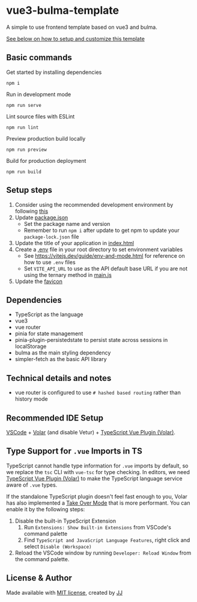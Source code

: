 # vue3-bulma-template
A simple to use frontend template based on vue3 and bulma.

[See below on how to setup and customize this template](#setup-steps)


## Basic commands
Get started by installing dependencies
```shell
npm i
```

Run in development mode
```shell
npm run serve
```

Lint source files with ESLint
```shell
npm run lint
```

Preview production build locally
```shell
npm run preview
```

Build for production deployment
```shell
npm run build
```


## Setup steps
1. Consider using the recommended development environment by following [this](#recommended-ide-setup)
1. Update [package.json](./package.json)
    - Set the package name and version
    - Remember to run `npm i` after update to get npm to update your `package-lock.json` file
1. Update the title of your application in [index.html](./index.html)
1. Create a [.env](./.env) file in your root directory to set environment variables
    - See <https://vitejs.dev/guide/env-and-mode.html> for reference on how to use `.env` files
    - Set `VITE_API_URL` to use as the API default base URL if you are not using the ternary method in [main.js](./src/main.js)
1. Update the [favicon](./public/favicon.ico)


## Dependencies
- TypeScript as the language
- vue3
- vue router
- pinia for state management
- pinia-plugin-persistedstate to persist state across sessions in localStorage
- bulma as the main styling dependency
- simpler-fetch as the basic API library


## Technical details and notes
- vue router is configured to use `# hashed based routing` rather than history mode


## Recommended IDE Setup
[VSCode](https://code.visualstudio.com/) + [Volar](https://marketplace.visualstudio.com/items?itemName=johnsoncodehk.volar) (and disable Vetur) + [TypeScript Vue Plugin (Volar)](https://marketplace.visualstudio.com/items?itemName=johnsoncodehk.vscode-typescript-vue-plugin).


## Type Support for `.vue` Imports in TS
TypeScript cannot handle type information for `.vue` imports by default, so we replace the `tsc` CLI with `vue-tsc` for type checking. In editors, we need [TypeScript Vue Plugin (Volar)](https://marketplace.visualstudio.com/items?itemName=johnsoncodehk.vscode-typescript-vue-plugin) to make the TypeScript language service aware of `.vue` types.

If the standalone TypeScript plugin doesn't feel fast enough to you, Volar has also implemented a [Take Over Mode](https://github.com/johnsoncodehk/volar/discussions/471#discussioncomment-1361669) that is more performant. You can enable it by the following steps:

1. Disable the built-in TypeScript Extension
    1) Run `Extensions: Show Built-in Extensions` from VSCode's command palette
    2) Find `TypeScript and JavaScript Language Features`, right click and select `Disable (Workspace)`
2. Reload the VSCode window by running `Developer: Reload Window` from the command palette.


## License & Author
Made available with [MIT license](./LICENSE), created by [JJ](https://github.com/Jaimeloeuf)